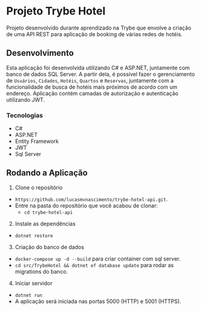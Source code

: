 # Projeto Trybe Hotel

Projeto desenvolvido durante aprendizado na Trybe que envolve a criação de uma API REST para aplicação de booking de várias redes de hotéis.

## Desenvolvimento

Esta aplicação foi desenvolvida utilizando C# e ASP.NET, juntamente com banco de dados SQL Server. A partir dela, é possível fazer o gerenciamento de `Usuários`, `Cidades`, `Hotéis`, `Quartos` e `Reservas`, juntamente com a funcionalidade de busca de hotéis mais próximos de acordo com um endereço. Aplicação contém camadas de autorização e autenticação utilizando JWT.

### Tecnologias

- C#
- ASP.NET
- Entity Framework
- JWT
- Sql Server

## Rodando a Aplicação

1. Clone o repositório

- `https://github.com/lucasmvnascimento/trybe-hotel-api.git`.
- Entre na pasta do repositório que você acabou de clonar:
  - `cd trybe-hotel-api`

2. Instale as dependências

- `dotnet restore`

3. Criação do banco de dados

- `docker-compose up -d --build` para criar container com sql server.
- `cd src/TrybeHotel && dotnet ef database update` para rodar as migrations do banco.

4. Iniciar servidor

- `dotnet run`
- A aplicação será iniciada nas portas 5000 (HTTP) e 5001 (HTTPS).
